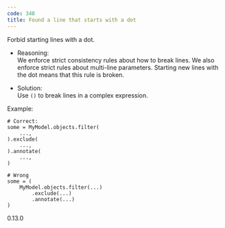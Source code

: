 ```yaml
---
code: 348
title: Found a line that starts with a dot
---
```


Forbid starting lines with a dot.

  - Reasoning:  
    We enforce strict consistency rules about how to break lines. We
    also enforce strict rules about multi-line parameters. Starting new
    lines with the dot means that this rule is broken.

  - Solution:  
    Use `()` to break lines in a complex expression.

Example:

    # Correct:
    some = MyModel.objects.filter(
        ...,
    ).exclude(
        ...,
    ).annotate(
        ...,
    )
    
    # Wrong
    some = (
        MyModel.objects.filter(...)
            .exclude(...)
            .annotate(...)
    )

<div class="versionadded">

0.13.0

</div>